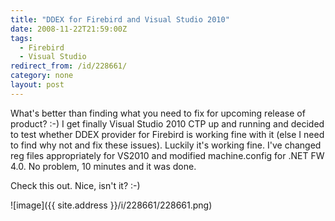 ```yaml
---
title: "DDEX for Firebird and Visual Studio 2010"
date: 2008-11-22T21:59:00Z
tags:
  - Firebird
  - Visual Studio
redirect_from: /id/228661/
category: none
layout: post
---
```

What's better than finding what you need to fix for upcoming release of product? :-) I get finally Visual Studio 2010 CTP up and running and decided to test whether DDEX provider for Firebird is working fine with it (else I need to find why not and fix these issues). Luckily it's working fine. I've changed reg files appropriately for VS2010 and modified machine.config for .NET FW 4.0. No problem, 10 minutes and it was done.

Check this out. Nice, isn't it? :-)

![image]({{ site.address }}/i/228661/228661.png)